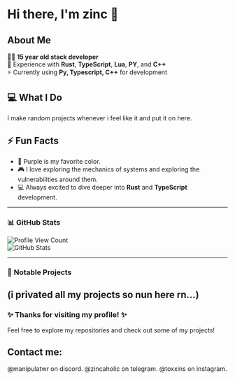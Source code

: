 # Hi there, I'm **zinc** 👋

## About Me

👨‍💻 **15 year old stack developer**   
🔧 Experience with **Rust**, **TypeScript**, **Lua**, **PY**, and **C++**  
⚡ Currently using **Py, Typescript, C++** for development

## 💻 What I Do
I make random projects whenever i feel like it and put it on here.

## ⚡ Fun Facts
- 💜 Purple is my favorite color.
- 🎮 I love exploring the mechanics of systems and exploring the vulnerabilities around them.
- 💻 Always excited to dive deeper into **Rust** and **TypeScript** development.

---

### 📊 **GitHub Stats**

![Profile View Count](https://komarev.com/ghpvc/?username=toxxins&color=blue)  
![GitHub Stats](https://github-readme-stats.vercel.app/api?username=toxxins&show_icons=true&theme=radical)

---

### 📂 **Notable Projects**
(i privated all my projects so nun here rn...)
---

### ✨ **Thanks for visiting my profile!** ✨
Feel free to explore my repositories and check out some of my projects!

## Contact me:
@manipulatwr on discord.
@zincaholic on telegram.
@toxxins on instagram.
